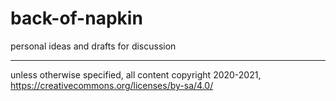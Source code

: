 # back-of-napkin
personal ideas and drafts for discussion

---

unless otherwise specified, all content copyright 2020-2021, https://creativecommons.org/licenses/by-sa/4.0/

